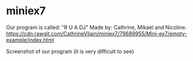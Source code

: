# miniex7
Our program is called: "R U A DJ"
Made by: Cathrine, Mikael and Nicoline.
https://cdn.rawgit.com/CathrineVilain/miniex7/79689955/Mini-ex7/empty-example/index.html

Screenshot of our program (it is very difficult to see)
